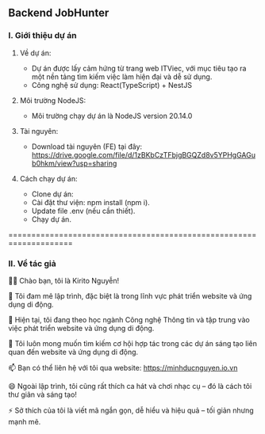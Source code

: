 ## Backend JobHunter

### I. Giới thiệu dự án
1. Về dự án:
   - Dự án được lấy cảm hứng từ trang web ITViec, với mục tiêu tạo ra một nền tảng tìm kiếm việc làm hiện đại và dễ sử dụng.
   - Công nghệ sử dụng: React(TypeScript) + NestJS
   
2. Môi trường NodeJS:
   - Môi trường chạy dự án là NodeJS version 20.14.0

3. Tài nguyên:
   - Download tài nguyên (FE) tại đây: https://drive.google.com/file/d/1zBKbCzTFbjgBGQZd8v5YPHgGAGub0hkm/view?usp=sharing
   
4. Cách chạy dự án:
   - Clone dự án:
   - Cài đặt thư viện: npm install (npm i).
   - Update file .env (nếu cần thiết).
   - Chạy dự án.

====================================================================

### II. Về tác giả
👋👋 Chào bạn, tôi là Kirito Nguyễn!

👀 Tôi đam mê lập trình, đặc biệt là trong lĩnh vực phát triển website và ứng dụng di động.

🌱 Hiện tại, tôi đang theo học ngành Công nghệ Thông tin và tập trung vào việc phát triển website và ứng dụng di động.

💞️ Tôi luôn mong muốn tìm kiếm cơ hội hợp tác trong các dự án sáng tạo liên quan đến website và ứng dụng di động.

📫 Bạn có thể liên hệ với tôi qua website: https://minhducnguyen.io.vn

😄 Ngoài lập trình, tôi cũng rất thích ca hát và chơi nhạc cụ – đó là cách tôi thư giãn và sáng tạo!

⚡ Sở thích của tôi là viết mã ngắn gọn, dễ hiểu và hiệu quả – tối giản nhưng mạnh mẽ.

